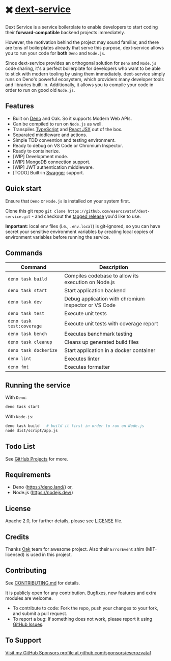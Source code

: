 # ✖️ [dext-service](https://github.com/eserozvataf/dext-service)

Dext Service is a service boilerplate to enable developers to start coding their
**forward-compatible** backend projects immediately.

However, the motivation behind the project may sound familiar, and there are
tons of boilerplates already that serve this purpose, dext-service allows you to
run your code for **both** `Deno` and `Node.js`.

Since dext-service provides an orthogonal solution for `Deno` and `Node.js` code
sharing, it's a perfect boilerplate for developers who want to be able to stick
with modern tooling by using them immediately. dext-service simply runs on Deno's
powerful ecosystem, which providers many developer tools and libraries built-in.
Additionally, it allows you to compile your code in order to run on good old
`Node.js`.

## Features

- Built on [Deno](https://deno.land) and Oak. So it supports Modern Web APIs.
- Can be compiled to run on `Node.js` as well.
- Transpiles [TypeScript](https://www.typescriptlang.org/) and
  [React JSX](https://reactjs.org/) out of the box.
- Separated middleware and actions.
- Simple TDD convention and testing environment.
- Ready to debug on VS Code or Chromium Inspector.
- Ready to containerize.
- [WIP] Development mode.
- [WIP] MongoDB connection support.
- [WIP] JWT authentication middleware.
- [TODO] Built-in [Swagger](https://swagger.io) support.

## Quick start

Ensure that `Deno` or `Node.js` is installed on your system first.

Clone this git repo `git clone https://github.com/eserozvataf/dext-service.git` -
and checkout the
[tagged release](https://github.com/eserozvataf/dext-service/releases) you'd like
to use.

**Important**: local env files (i.e., `.env.local`) is git-ignored, so you can
have secret your sensitive environment variables by creating local copies of
environment variables before running the service.

## Commands

| Command                   | Description                                          |
| ------------------------- | ---------------------------------------------------- |
| `deno task build`         | Compiles codebase to allow its execution on Node.js  |
| `deno task start`         | Start application backend                            |
| `deno task dev`           | Debug application with chromium inspector or VS Code |
| `deno task test`          | Execute unit tests                                   |
| `deno task test:coverage` | Execute unit tests with coverage report              |
| `deno task bench`         | Executes benchmark testing                           |
| `deno task cleanup`       | Cleans up generated build files                      |
| `deno task dockerize`     | Start application in a docker container              |
| `deno lint`               | Executes linter                                      |
| `deno fmt`                | Executes formatter                                   |

## Running the service

With `Deno`:

```bash
deno task start
```

With `Node.js`:

```bash
deno task build   # build it first in order to run on Node.js
node dist/script/app.js
```

## Todo List

See [GitHub Projects](https://github.com/eserozvataf/dext-service/projects) for
more.

## Requirements

- Deno (https://deno.land/) or,
- Node.js (https://nodejs.dev/)

## License

Apache 2.0, for further details, please see [LICENSE](LICENSE) file.

## Credits

Thanks [Oak](https://github.com/oakserver/oak) team for awesome project. Also
their `ErrorEvent` shim (MIT-licensed) is used in this project.

## Contributing

See [CONTRIBUTING.md](CONTRIBUTING.md) for details.

It is publicly open for any contribution. Bugfixes, new features and extra
modules are welcome.

- To contribute to code: Fork the repo, push your changes to your fork, and
  submit a pull request.
- To report a bug: If something does not work, please report it using
  [GitHub Issues](https://github.com/eserozvataf/dext-service/issues).

## To Support

[Visit my GitHub Sponsors profile at github.com/sponsors/eserozvataf](https://github.com/sponsors/eserozvataf)
